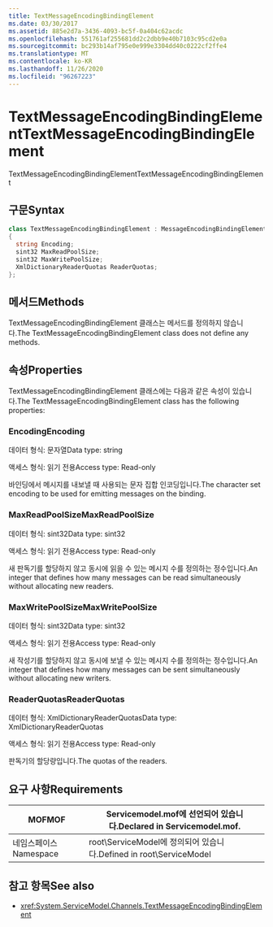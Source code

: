 ```yaml
---
title: TextMessageEncodingBindingElement
ms.date: 03/30/2017
ms.assetid: 885e2d7a-3436-4093-bc5f-0a404c62acdc
ms.openlocfilehash: 551761af255681dd2c2dbb9e40b7103c95cd2e0a
ms.sourcegitcommit: bc293b14af795e0e999e3304dd40c0222cf2ffe4
ms.translationtype: MT
ms.contentlocale: ko-KR
ms.lasthandoff: 11/26/2020
ms.locfileid: "96267223"
---
```

# <a name="textmessageencodingbindingelement"></a><span data-ttu-id="413f4-102">TextMessageEncodingBindingElement</span><span class="sxs-lookup"><span data-stu-id="413f4-102">TextMessageEncodingBindingElement</span></span>

<span data-ttu-id="413f4-103">TextMessageEncodingBindingElement</span><span class="sxs-lookup"><span data-stu-id="413f4-103">TextMessageEncodingBindingElement</span></span>  
  
## <a name="syntax"></a><span data-ttu-id="413f4-104">구문</span><span class="sxs-lookup"><span data-stu-id="413f4-104">Syntax</span></span>  
  
```csharp
class TextMessageEncodingBindingElement : MessageEncodingBindingElement  
{  
  string Encoding;  
  sint32 MaxReadPoolSize;  
  sint32 MaxWritePoolSize;  
  XmlDictionaryReaderQuotas ReaderQuotas;  
};  
```  
  
## <a name="methods"></a><span data-ttu-id="413f4-105">메서드</span><span class="sxs-lookup"><span data-stu-id="413f4-105">Methods</span></span>  

 <span data-ttu-id="413f4-106">TextMessageEncodingBindingElement 클래스는 메서드를 정의하지 않습니다.</span><span class="sxs-lookup"><span data-stu-id="413f4-106">The TextMessageEncodingBindingElement class does not define any methods.</span></span>  
  
## <a name="properties"></a><span data-ttu-id="413f4-107">속성</span><span class="sxs-lookup"><span data-stu-id="413f4-107">Properties</span></span>  

 <span data-ttu-id="413f4-108">TextMessageEncodingBindingElement 클래스에는 다음과 같은 속성이 있습니다.</span><span class="sxs-lookup"><span data-stu-id="413f4-108">The TextMessageEncodingBindingElement class has the following properties:</span></span>  
  
### <a name="encoding"></a><span data-ttu-id="413f4-109">Encoding</span><span class="sxs-lookup"><span data-stu-id="413f4-109">Encoding</span></span>  

 <span data-ttu-id="413f4-110">데이터 형식: 문자열</span><span class="sxs-lookup"><span data-stu-id="413f4-110">Data type: string</span></span>  
  
 <span data-ttu-id="413f4-111">액세스 형식: 읽기 전용</span><span class="sxs-lookup"><span data-stu-id="413f4-111">Access type: Read-only</span></span>  
  
 <span data-ttu-id="413f4-112">바인딩에서 메시지를 내보낼 때 사용되는 문자 집합 인코딩입니다.</span><span class="sxs-lookup"><span data-stu-id="413f4-112">The character set encoding to be used for emitting messages on the binding.</span></span>  
  
### <a name="maxreadpoolsize"></a><span data-ttu-id="413f4-113">MaxReadPoolSize</span><span class="sxs-lookup"><span data-stu-id="413f4-113">MaxReadPoolSize</span></span>  

 <span data-ttu-id="413f4-114">데이터 형식: sint32</span><span class="sxs-lookup"><span data-stu-id="413f4-114">Data type: sint32</span></span>  
  
 <span data-ttu-id="413f4-115">액세스 형식: 읽기 전용</span><span class="sxs-lookup"><span data-stu-id="413f4-115">Access type: Read-only</span></span>  
  
 <span data-ttu-id="413f4-116">새 판독기를 할당하지 않고 동시에 읽을 수 있는 메시지 수를 정의하는 정수입니다.</span><span class="sxs-lookup"><span data-stu-id="413f4-116">An integer that defines how many messages can be read simultaneously without allocating new readers.</span></span>  
  
### <a name="maxwritepoolsize"></a><span data-ttu-id="413f4-117">MaxWritePoolSize</span><span class="sxs-lookup"><span data-stu-id="413f4-117">MaxWritePoolSize</span></span>  

 <span data-ttu-id="413f4-118">데이터 형식: sint32</span><span class="sxs-lookup"><span data-stu-id="413f4-118">Data type: sint32</span></span>  
  
 <span data-ttu-id="413f4-119">액세스 형식: 읽기 전용</span><span class="sxs-lookup"><span data-stu-id="413f4-119">Access type: Read-only</span></span>  
  
 <span data-ttu-id="413f4-120">새 작성기를 할당하지 않고 동시에 보낼 수 있는 메시지 수를 정의하는 정수입니다.</span><span class="sxs-lookup"><span data-stu-id="413f4-120">An integer that defines how many messages can be sent simultaneously without allocating new writers.</span></span>  
  
### <a name="readerquotas"></a><span data-ttu-id="413f4-121">ReaderQuotas</span><span class="sxs-lookup"><span data-stu-id="413f4-121">ReaderQuotas</span></span>  

 <span data-ttu-id="413f4-122">데이터 형식: XmlDictionaryReaderQuotas</span><span class="sxs-lookup"><span data-stu-id="413f4-122">Data type: XmlDictionaryReaderQuotas</span></span>  
  
 <span data-ttu-id="413f4-123">액세스 형식: 읽기 전용</span><span class="sxs-lookup"><span data-stu-id="413f4-123">Access type: Read-only</span></span>  
  
 <span data-ttu-id="413f4-124">판독기의 할당량입니다.</span><span class="sxs-lookup"><span data-stu-id="413f4-124">The quotas of the readers.</span></span>  
  
## <a name="requirements"></a><span data-ttu-id="413f4-125">요구 사항</span><span class="sxs-lookup"><span data-stu-id="413f4-125">Requirements</span></span>  
  
|<span data-ttu-id="413f4-126">MOF</span><span class="sxs-lookup"><span data-stu-id="413f4-126">MOF</span></span>|<span data-ttu-id="413f4-127">Servicemodel.mof에 선언되어 있습니다.</span><span class="sxs-lookup"><span data-stu-id="413f4-127">Declared in Servicemodel.mof.</span></span>|  
|---------|-----------------------------------|  
|<span data-ttu-id="413f4-128">네임스페이스</span><span class="sxs-lookup"><span data-stu-id="413f4-128">Namespace</span></span>|<span data-ttu-id="413f4-129">root\ServiceModel에 정의되어 있습니다.</span><span class="sxs-lookup"><span data-stu-id="413f4-129">Defined in root\ServiceModel</span></span>|  
  
## <a name="see-also"></a><span data-ttu-id="413f4-130">참고 항목</span><span class="sxs-lookup"><span data-stu-id="413f4-130">See also</span></span>

- <xref:System.ServiceModel.Channels.TextMessageEncodingBindingElement>
